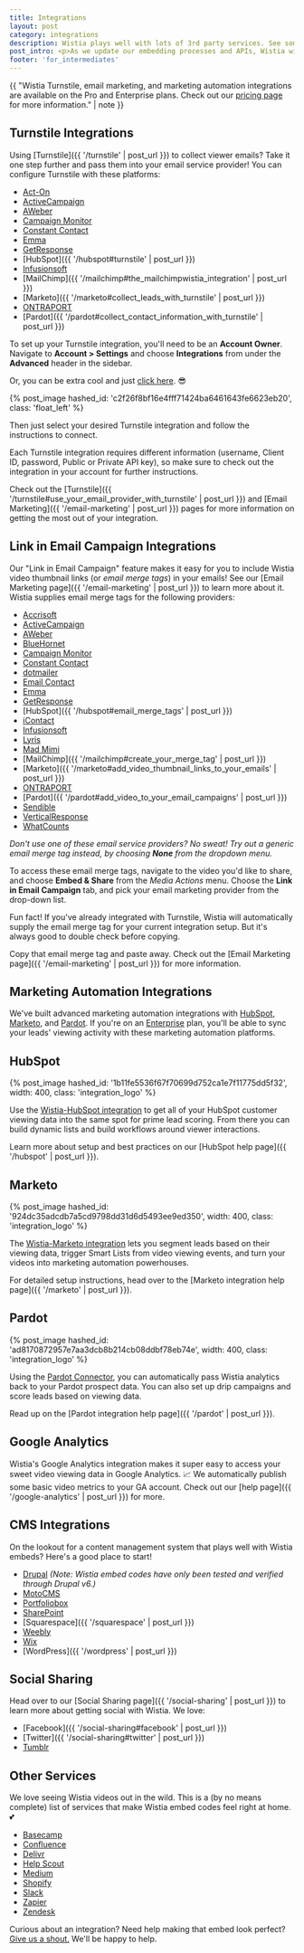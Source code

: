 ```yaml
---
title: Integrations
layout: post
category: integrations
description: Wistia plays well with lots of 3rd party services. See some of the best, and how to use them, in this article.
post_intro: <p>As we update our embedding processes and APIs, Wistia will get better and better at integrating with other top-notch services. On this page, we'll do our best to keep track of places where Wistia works out-of-the-box for embedding, and also where deeper integrations have been built out by our awesome friends.</p><p>If you currently use a service that would work well with Wistia, submit your request using <a href="https://docs.google.com/a/wistia.com/forms/d/1x2Z2KUdxXKhPYpfzfQJLVq7upAnhryBWZt2Y4IUPiTs/viewform" target="_blank">this form</a>.</p>
footer: 'for_intermediates'
---
```


{{ "Wistia Turnstile, email marketing, and marketing automation integrations are available on the Pro and Enterprise plans. Check out our [pricing page](http://wistia.com/pricing) for more information." | note }}

## Turnstile Integrations

Using [Turnstile]({{ '/turnstile' | post_url }}) to collect viewer emails? Take
it one step further and pass them into your email service provider! You can
configure Turnstile with these platforms:

* [Act-On](https://www.act-on.com/apexpartners/wistia/)
* [ActiveCampaign](http://www.activecampaign.com/apps/wistia)
* [AWeber](http://www.aweber.com/)
* [Campaign Monitor](https://www.campaignmonitor.com/integrations/wistia)
* [Constant Contact](http://www.constantcontact.com/)
* [Emma](http://myemma.com/email-marketing-integrations/cms-email-integration/wistia)
* [GetResponse](http://www.getresponse.com/)
* [HubSpot]({{ '/hubspot#turnstile' | post_url }})
* [Infusionsoft](http://www.infusionsoft.com)
* [MailChimp]({{ '/mailchimp#the_mailchimpwistia_integration' | post_url }})
* [Marketo]({{ '/marketo#collect_leads_with_turnstile' | post_url }})
* [ONTRAPORT](https://ontraport.com/)
* [Pardot]({{ '/pardot#collect_contact_information_with_turnstile' | post_url }})

To set up your Turnstile integration, you'll need to be an **Account Owner**.
Navigate to **Account > Settings** and choose **Integrations** from under
the **Advanced** header in the sidebar.

Or, you can be extra cool and just
[click here](https://my.wistia.com/account/integrations). 😎

{% post_image hashed_id: 'c2f26f8bf16e4fff71424ba6461643fe6623eb20', class: 'float_left' %}

Then just select your desired Turnstile integration and follow the instructions
to connect.

Each Turnstile integration requires different information (username, Client ID,
password, Public or Private API key), so make sure to check out the integration
in your account for further instructions.

Check out the [Turnstile]({{ '/turnstile#use_your_email_provider_with_turnstile' | post_url }})
and [Email Marketing]({{ '/email-marketing' | post_url }}) pages for more
information on getting the most out of your integration.

## Link in Email Campaign Integrations

Our "Link in Email Campaign" feature makes it easy for you to include Wistia
video thumbnail links (or *email merge tags*) in your emails! See our
[Email Marketing page]({{ '/email-marketing' | post_url }}) to learn more about
it. Wistia supplies email merge tags for the following providers:

* [Accrisoft](http://www.accrisoft.com/)
* [ActiveCampaign](http://www.activecampaign.com/apps/wistia)
* [AWeber](http://www.aweber.com/)
* [BlueHornet](http://www.bluehornet.com/)
* [Campaign Monitor](https://www.campaignmonitor.com/integrations/wistia)
* [Constant Contact](http://www.constantcontact.com/)
* [dotmailer](http://www.dotmailer.com/)
* [Email Contact](http://www.emailcontact.com/)
* [Emma](http://myemma.com/)
* [GetResponse](http://www.getresponse.com/)
* [HubSpot]({{ '/hubspot#email_merge_tags' | post_url }})
* [iContact](https://www.icontact.com)
* [Infusionsoft](http://www.infusionsoft.com)
* [Lyris](http://lyris.com/)
* [Mad Mimi](https://madmimi.com/wistia)
* [MailChimp]({{ '/mailchimp#create_your_merge_tag' | post_url }})
* [Marketo]({{ '/marketo#add_video_thumbnail_links_to_your_emails' | post_url }})
* [ONTRAPORT](https://ontraport.com/)
* [Pardot]({{ '/pardot#add_video_to_your_email_campaigns' | post_url }})
* [Sendible](http://sendible.com/)
* [VerticalResponse](http://www.verticalresponse.com/)
* [WhatCounts](http://www.whatcounts.com/)

_Don't use one of these email service providers? No sweat! Try out a generic email merge tag instead, by choosing **None** from the dropdown menu._

To access these email merge tags, navigate to the video you'd like to share, and
choose **Embed & Share** from the *Media Actions* menu. Choose the **Link in
Email Campaign** tab, and pick your email marketing provider from the drop-down
list.

Fun fact! If you've already integrated with Turnstile, Wistia will automatically
supply the email merge tag for your current integration setup. But it's always
good to double check before copying.

Copy that email merge tag and paste away. Check out the
[Email Marketing page]({{ '/email-marketing' | post_url }}) for more information.

## Marketing Automation Integrations

We've built advanced marketing automation integrations with
[HubSpot](http://hubspot.com), [Marketo](http://marketo.com), and
[Pardot](http://pardot.com). If you're on an
[Enterprise](http://wistia.com/pricing) plan, you'll be able to sync your leads'
viewing activity with these marketing automation platforms.

## HubSpot

{% post_image hashed_id: '1b11fe5536f67f70699d752ca1e7f11775dd5f32', width: 400, class: 'integration_logo' %}

Use the [Wistia-HubSpot integration](http://wistia.com/product/hubspot) to get
all of your HubSpot customer viewing data into the same spot for prime lead
scoring. From there you can build dynamic lists and build workflows around
viewer interactions.

Learn more about setup and best practices on our
[HubSpot help page]({{ '/hubspot' | post_url }}).

## Marketo

{% post_image hashed_id: '924dc35adcdb7a5cd9798dd31d6d5493ee9ed350', width: 400, class: 'integration_logo' %}

The [Wistia-Marketo integration](http://wistia.com/product/marketo) lets you
segment leads based on their viewing data, trigger Smart Lists from video
viewing events, and turn your videos into marketing automation powerhouses.

For detailed setup instructions, head over to the
[Marketo integration help page]({{ '/marketo' | post_url }}).

## Pardot

{% post_image hashed_id: 'ad8170872957e7aa3dcb8b214cb08ddbf78eb74e', width: 400, class: 'integration_logo' %}

Using the [Pardot Connector](http://wistia.com/product/pardot), you can
automatically pass Wistia analytics back to your Pardot prospect data. You can
also set up drip campaigns and score leads based on viewing data.

Read up on the [Pardot integration help page]({{ '/pardot' | post_url }}).

## Google Analytics

Wistia's Google Analytics integration makes it super easy to access your sweet
video viewing data in Google Analytics. 📈 We automatically publish some basic
video metrics to your GA account. Check out our
[help page]({{ '/google-analytics' | post_url }}) for more.

## CMS Integrations

On the lookout for a content management system that plays well with Wistia
embeds? Here's a good place to start!

* [Drupal](https://www.drupal.org/project/field_wistia) *(Note: Wistia embed codes have only been tested and verified through Drupal v6.)*
* [MotoCMS](http://www.motocms.com/)
* [Portfoliobox](https://www.portfoliobox.net/)
* [SharePoint](http://office.microsoft.com/en-us/office365-sharepoint-online-enterprise-help/embed-video-on-a-public-website-page-HA102828149.aspx)
* [Squarespace]({{ '/squarespace' | post_url }})
* [Weebly](http://kb.weebly.com/embed-audio-and-video.html)
* [Wix](https://www.wix.com/support/html5/the-wix-editor/more/kb/adding-html-code)
* [WordPress]({{ '/wordpress' | post_url }})

## Social Sharing

Head over to our [Social Sharing page]({{ '/social-sharing' | post_url }}) to
learn more about getting social with Wistia. We love:

* [Facebook]({{ '/social-sharing#facebook' | post_url }})
* [Twitter]({{ '/social-sharing#twitter' | post_url }})
* [Tumblr](http://tumblr.com)

## Other Services

We love seeing Wistia videos out in the wild. This is a (by no means complete)
list of services that make Wistia embed codes feel right at home. 💕

* [Basecamp](https://basecamp.com/)
* [Confluence](https://answers.atlassian.com/questions/251000/how-can-i-embed-a-wistia-hosted-video-to-my-confluence-page)
* [Delivr](http://blog.delivr.com/post/87004293105/delivr-adds-support-for-wistia-video-hosting-platform)
* [Help Scout](http://docs.helpscout.net/article/56-responsive-video)
* [Medium](https://medium.com/@Medium/embed-videos-tweets-music-and-more-into-your-medium-stories-3b5c09c116e8#.19w34ocuw)
* [Shopify](http://docs.shopify.com/manual/configuration/store-customization/embed-video)
* [Slack](https://slack.com/)
* [Zapier](https://zapier.com/zapbook/wistia/)
* [Zendesk](https://support.zendesk.com/hc/en-us/articles/203660446-How-to-embed-videos-in-your-articles)

Curious about an integration? Need help making that embed look perfect?
[Give us a shout.](http://wistia.com/support/contact) We'll be happy to help.
